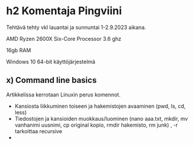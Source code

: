 # h2 Komentaja Pingviini

Tehtävä tehty vkl lauantai ja sunnuntai 1-2.9.2023 aikana.

AMD Ryzen 2600X Six-Core Processor 3.6 ghz

16gb RAM

Windows 10 64-bit käyttöjärjestelmä

## x) Command line basics

Artikkelissa kerrotaan Linuxin perus komennot.

- Kansiosta liikkuminen toiseen ja hakemistojen avaaminen (pwd, ls, cd, less)
- Tiedostojen ja kansioiden muokkaus/luominen (nano aaa.txt, mkdir, mv vanhanimi uusnimi, cp original kopio, rmdir hakemisto, rm junk) , -r tarkoittaa recursive
-   


